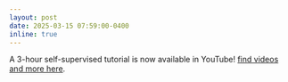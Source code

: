 ```yaml
---
layout: post
date: 2025-03-15 07:59:00-0400
inline: true
---
```


 A 3-hour self-supervised tutorial is now available in YouTube! [find videos and more here](https://tachella.github.io/blog/selfsuptutorial/).
